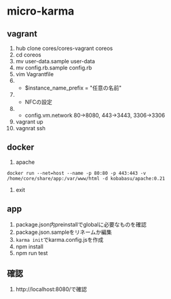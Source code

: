 # micro-karma

## vagrant
1. hub clone cores/cores-vagrant coreos
1. cd coreos
1. mv user-data.sample user-data
1. mv config.rb.sample config.rb
1. vim Vagrantfile
1. * $instance_name_prefix = "任意の名前"
1. * NFCの設定
1. * config.vm.network 80->8080, 443->3443, 3306->3306
1. vagrant up
1. vagnrat ssh

## docker
1. apache
```
docker run --net=host --name -p 80:80 -p 443:443 -v /home/core/share/app:/var/www/html -d kobabasu/apache:0.21
```
1. exit

## app
1. package.json内preinstallでglobalに必要なものを確認
1. package.json.sampleをリネームか編集
1. `karma init`でkarma.config.jsを作成
1. npm install
1. npm run test

## 確認
1. http://localhost:8080/で確認

